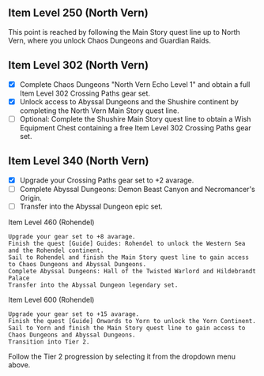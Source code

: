 ## Item Level 250 (North Vern)

This point is reached by following the Main Story quest line up to North Vern, where you unlock Chaos Dungeons and Guardian Raids.

## Item Level 302 (North Vern)

- [X] Complete Chaos Dungeons "North Vern Echo Level 1" and obtain a full Item Level 302  Crossing Paths gear set.
- [X] Unlock access to Abyssal Dungeons and the Shushire continent by completing the North Vern Main Story quest line.
- [ ] Optional: Complete the Shushire Main Story quest line to obtain a Wish Equipment Chest containing a free Item Level 302 Crossing Paths gear set.

## Item Level 340 (North Vern)

- [X] Upgrade your Crossing Paths gear set to +2 avarage.
- [ ] Complete Abyssal Dungeons: Demon Beast Canyon and Necromancer's Origin.
- [ ] Transfer into the Abyssal Dungeon epic set.

Item Level 460 (Rohendel)

    Upgrade your gear set to +8 avarage.
    Finish the quest [Guide] Guides: Rohendel to unlock the Western Sea and the Rohendel continent.
    Sail to Rohendel and finish the Main Story quest line to gain access to Chaos Dungeons and Abyssal Dungeons.
    Complete Abyssal Dungeons: Hall of the Twisted Warlord and Hildebrandt Palace
    Transfer into the Abyssal Dungeon legendary set.

Item Level 600 (Rohendel)

    Upgrade your gear set to +15 avarage.
    Finish the quest [Guide] Onwards to Yorn to unlock the Yorn Continent.
    Sail to Yorn and finish the Main Story quest line to gain access to Chaos Dungeons and Abyssal Dungeons.
    Transition into Tier 2.

Follow the Tier 2 progression by selecting it from the dropdown menu above.
